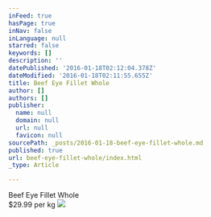 ```yaml
---
inFeed: true
hasPage: true
inNav: false
inLanguage: null
starred: false
keywords: []
description: ''
datePublished: '2016-01-18T02:12:04.378Z'
dateModified: '2016-01-18T02:11:55.655Z'
title: Beef Eye Fillet Whole
author: []
authors: []
publisher:
  name: null
  domain: null
  url: null
  favicon: null
sourcePath: _posts/2016-01-18-beef-eye-fillet-whole.md
published: true
url: beef-eye-fillet-whole/index.html
_type: Article

---
```

Beef Eye Fillet Whole  
$29.99 per kg
![](https://s3-us-west-2.amazonaws.com/the-grid-img/p/a56e3c6738cd7210e36daa4d5db0e1a64d3c2341.jpg)